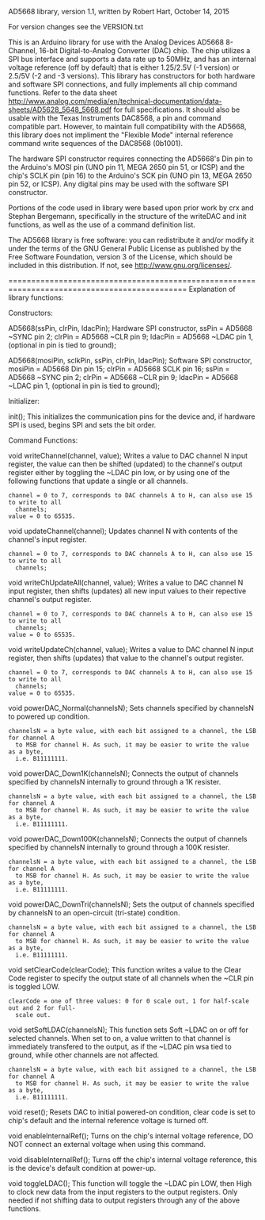 AD5668 library, version 1.1, written by Robert Hart, October 14, 2015

For version changes see the VERSION.txt

This is an Arduino library for use with the Analog Devices AD5668 8-Channel, 16-bit 
Digital-to-Analog Converter (DAC) chip. The chip utilizes a SPI bus interface and 
supports a data rate up to 50MHz, and has an internal voltage reference (off by 
default) that is either 1.25/2.5V (-1 version) or 2.5/5V (-2 and -3 versions). This 
library has constructors for both hardware and software SPI connections, and fully 
implements all chip command functions. Refer to the data sheet 
<http://www.analog.com/media/en/technical-documentation/data-sheets/AD5628_5648_5668.pdf> 
for full specifications. It should also be usable with the Texas Instruments DAC8568, a 
pin and command compatible part. However, to maintain full compatibility with the AD5668, 
this library does not impliment the  "Flexible Mode" internal reference command write 
sequences of the DAC8568 (0b1001).

The hardware SPI constructor requires connecting the AD5668's Din pin to the Arduino's 
MOSI pin (UNO pin 11, MEGA 2650 pin 51, or ICSP) and the chip's SCLK pin (pin 16) to the 
Arduino's SCK pin (UNO pin 13, MEGA 2650 pin 52, or ICSP). Any digital pins may be used 
with the software SPI constructor.

Portions of the code used in library were based upon prior work by crx and Stephan 
Bergemann, specifically in the structure of the writeDAC and init functions, as well as 
the use of a command definition list.

The AD5668 library is free software: you can redistribute it and/or modify it under the 
terms of the GNU General Public License as published by the Free Software Foundation, 
version 3 of the License, which should be included in this distribution. If not, see 
<http://www.gnu.org/licenses/>.

=============================================================================================
Explanation of library functions:

Constructors: 

AD5668(ssPin, clrPin, ldacPin); 
  Hardware SPI constructor, 
    ssPin = AD5668 ~SYNC pin 2; 
    clrPin = AD5668 ~CLR pin 9; 
    ldacPin = AD5668 ~LDAC pin 1, (optional in pin is tied to ground); 

AD5668(mosiPin, sclkPin, ssPin, clrPin, ldacPin); 
  Software SPI constructor, 
    mosiPin = AD5668 Din pin 15; 
    clrPin = AD5668 SCLK pin 16; 
    ssPin = AD5668 ~SYNC pin 2; 
    clrPin = AD5668 ~CLR pin 9; 
    ldacPin = AD5668 ~LDAC pin 1, (optional in pin is tied to ground); 


Initializer: 

init(); 
  This initializes the communication pins for the device and, if hardware SPI is used, 
  begins SPI and sets the bit order.
    

Command Functions: 

void writeChannel(channel, value); 
  Writes a value to DAC channel N input register, the value can then be shifted (updated) 
  to the channel's output register either by toggling the ~LDAC pin low, or by using one 
  of the following functions that update a single or all channels. 
  
    channel = 0 to 7, corresponds to DAC channels A to H, can also use 15 to write to all 
      channels; 
    value = 0 to 65535. 


void updateChannel(channel); 
  Updates channel N with contents of the channel's input register. 
  
    channel = 0 to 7, corresponds to DAC channels A to H, can also use 15 to write to all 
      channels; 


void writeChUpdateAll(channel, value); 
  Writes a value to DAC channel N input register, then shifts (updates) all new input values 
  to their repective channel's output register. 
  
    channel = 0 to 7, corresponds to DAC channels A to H, can also use 15 to write to all 
      channels; 
    value = 0 to 65535. 


void writeUpdateCh(channel, value); 
  Writes a value to DAC channel N input register, then shifts (updates) that value to the 
  channel's output register. 
  
    channel = 0 to 7, corresponds to DAC channels A to H, can also use 15 to write to all 
      channels; 
    value = 0 to 65535. 


void powerDAC_Normal(channelsN); 
  Sets channels specified by channelsN to powered up condition. 
  
    channelsN = a byte value, with each bit assigned to a channel, the LSB for channel A 
	  to MSB for channel H. As such, it may be easier to write the value as a byte, 
	  i.e. B11111111. 


void powerDAC_Down1K(channelsN); 
  Connects the output of channels specified by channelsN internally to ground through a 1K 
  resister. 
  
    channelsN = a byte value, with each bit assigned to a channel, the LSB for channel A 
	  to MSB for channel H. As such, it may be easier to write the value as a byte, 
	  i.e. B11111111. 


void powerDAC_Down100K(channelsN); 
  Connects the output of channels specified by channelsN internally to ground through a 
  100K resister. 
  
    channelsN = a byte value, with each bit assigned to a channel, the LSB for channel A 
	  to MSB for channel H. As such, it may be easier to write the value as a byte, 
	  i.e. B11111111. 


void powerDAC_DownTri(channelsN); 
  Sets the output of channels specified by channelsN to an open-circuit (tri-state) condition. 
  
    channelsN = a byte value, with each bit assigned to a channel, the LSB for channel A 
	  to MSB for channel H. As such, it may be easier to write the value as a byte, 
	  i.e. B11111111. 


void setClearCode(clearCode); 
  This function writes a value to the Clear Code register to specify the output state of all 
  channels when the ~CLR pin is toggled LOW. 
  
    clearCode = one of three values: 0 for 0 scale out, 1 for half-scale out and 2 for full- 
	  scale out. 


void setSoftLDAC(channelsN); 
  This function sets Soft ~LDAC on or off for selected channels. When set to on, a value 
  written to that channel is immediately transfered to the output, as if the ~LDAC pin 
  wsa tied to ground, while other channels are not affected. 
  
    channelsN = a byte value, with each bit assigned to a channel, the LSB for channel A 
	  to MSB for channel H. As such, it may be easier to write the value as a byte, 
	  i.e. B11111111. 


void reset(); 
  Resets DAC to initial powered-on condition, clear code is set to chip's default and the 
  internal reference voltage is turned off. 


void enableInternalRef(); 
  Turns on the chip's internal voltage reference, DO NOT connect an external voltage when 
  using this command. 


void disableInternalRef(); 
  Turns off the chip's internal voltage reference, this is the device's default condition 
  at power-up. 


void toggleLDAC(); 
  This function will toggle the ~LDAC pin LOW, then High to clock new data from the input 
  registers to the output registers. Only needed if not shifting data to output registers 
  through any of the above functions. 
